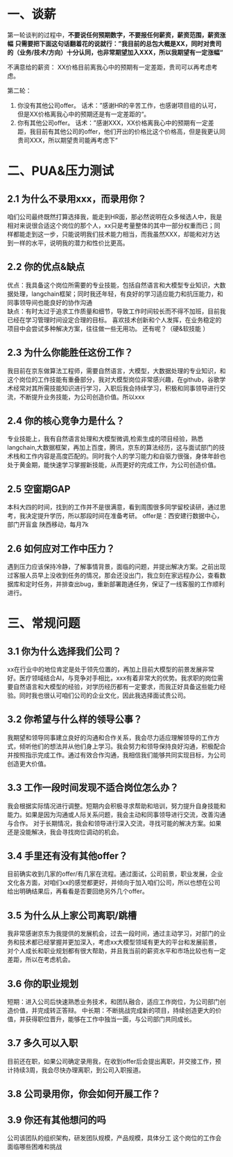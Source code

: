 # 一、谈薪
第一轮谈判的过程中，**不要说任何预期数字，不要报任何薪资，薪资范围，薪资涨幅**
**只需要把下面这句话翻着花的说就行：”我目前的总包大概是XX，同时对贵司的（业务/技术/方向）十分认同，也非常期望加入XXX，所以我期望有一定涨幅“**

不满意给的薪资：
XX价格目前离我心中的预期有一定差距，贵司可以再考虑考虑。

第二轮：
1. 你没有其他公司offer。
话术：”感谢HR的辛苦工作，也感谢项目组的认可，但是XX价格离我心中的预期还是有一定差距的“。
2. 你有其他公司offer。
话术：”感谢XXX，XX价格离我心中的预期有一定差距，我目前有其他公司的offer，他们开出的价格比这个价格高，但是我更认同贵司XXX，所以期望贵司能再考虑下“

# 二、PUA&压力测试

## 2.1 为什么不录用xxx，而录用你？
咱们公司最终既然打算选择我，能走到HR面，那必然说明在众多候选人中，我是相对来说很合适这个岗位的那个人，xx只是考量整体的其中一部分权重而已；同样都能走到这一步，只能说明我们技术能力相当，而我虽然XXX，却能和对方达到一样的水平，说明我的潜力和性价比更高。
## 2.2 你的优点&缺点
优点：我具备这个岗位所需要的专业技能，包括自然语言和大模型专业知识，大数据处理，langchain框架；同时我还年轻，有良好的学习适应能力和抗压能力，和同事领导间也能良好的协作沟通  
缺点：有时太过于追求工作质量和细节，导致工作时间较长而不得不加班，目前我已经在学习管理时间设定合理的目标。
喜欢技术创新和个人发挥，在业务稳定的项目中会尝试多种解决方案，往往做一些无用功。
还有呢？（硬&软技能 ）
## 2.3 为什么你能胜任这份工作？
我目前在京东做算法工程师，需要自然语言，大模型，大数据处理的专业知识，和这个岗位的工作技能有重叠部分，我对大模型岗位非常感兴趣，在github，谷歌学术经常对其所需技能知识进行学习，入职后我会持续学习，积极和同事领导进行交流，不断提升业务技能，为公司创造价值。所以xxx
## 2.4 你的核心竞争力是什么？
专业技能上，我有自然语言处理和大模型微调,检索生成的项目经验，熟悉langchain,大数据框架，再加上百度，腾讯，京东的算法经历，这与面试部门的技术栈和工作内容是高度匹配的。同时我个人的学习能力和自驱力很强，身体年龄也处于黄金期，能快速学习掌握新技能，从而更好的完成工作，为公司创造价值。
## 2.5 空窗期GAP
本科大四的时间，找到的工作并不是很满意，看到周围很多同学留校读研，通过思考，我决定提升学历，所以那段时间在准备考研。
offer是：西安建行数据中心，部门开盲盒 陕西移动，每月7k 
## 2.6 如何应对工作中压力？
遇到压力应该保持冷静，了解事情背景，面临的问题，并提出解决方案。之前出现过客服人员早上没收到任务的情况，那会还没出门，我立刻在家远程办公，查看数据库和定时任务，并排查出bug，重新部署跑通任务，保证了一线客服的工作顺利进行。
# 三、常规问题
## 3.1 你为什么选择我们公司？
xx在行业中的地位肯定是处于领先位置的，再加上目前大模型的前景发展非常好。医疗领域结合AI，与竞争对手相比，xxx有着非常大的优势。我求职的岗位需要自然语言和大模型的经验，对学历经历都有一定要求，而我正好具备这些能力经验。同时我也很认可咱们公司的企业文化，因此我选择面试贵公司。
## 3.2 你希望与什么样的领导公事？
我期望和领导同事建立良好的沟通和合作关系，我会尽力适应理解领导的工作方式，倾听他们的想法并从他们身上学习。我会努力和领导保持良好沟通，积极配合并按照指示完成工作。通过有效合作沟通，我相信我们能够共同实现目标，为公司创造更大价值。
## 3.3 工作一段时间发现不适合岗位怎么办？
我会根据实际情况进行调整。短期内会积极寻求帮助和培训，努力提升自身技能和能力。如果是因为沟通或人际关系问题，我会主动和同事领导进行交流，改善沟通与合作。
对于长期情况，我会和领导进行深入交流，寻找可能的解决方案。如果还是没能解决，我会寻找岗位调动的机会。
## 3.4 手里还有没有其他offer？
目前确实收到几家的offer/有几家在流程。通过面试，公司前景，职业发展，企业文化各方面，对咱们xx的感觉都更好，并倾向于加入咱们公司，所以也想在公司给出明确结果后，再看看是否要回绝另外几个offer。
## 3.5 为什么从上家公司离职/跳槽
我非常感谢京东为我提供的发展机会，过去一段时间，通过主动学习，对部门的业务和技术都已经掌握并更加深入，考虑xx大模型领域有更大的平台和发展前景，对个人成长和职业规划都有很大帮助，并且我当前的薪资水平和市场比较也有一定差距，所以在考虑机会。
## 3.6 你的职业规划
短期：进入公司后快速熟悉业务技术，和团队融合，适应工作岗位，为公司部门创造价值，并完成转正答辩。
中长期：不断挑战完成新的项目，持续创造更大的价值，并获得职位晋升，能够在工作中独当一面，与公司部门共同成长。
## 3.7 多久可以入职
目前还在职，如果公司确定录用我，在收到offer后会提出离职，并交接工作，预计持续3周，我会尽快办理离职，到公司入职报道。
## 3.8 公司录用你，你会如何开展工作？

## 3.9 你还有其他想问的吗
公司该团队的组织架构，研发团队规模，产品规模，具体分工
这个岗位的工作会面临哪些困难和挑战